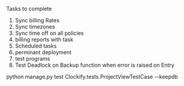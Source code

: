 Tasks to complete
1. Sync billing Rates
2. Sync timezones 
3. Sync time off on all policies 
4. billing reports with task
5. Scheduled tasks 
6. perminant deployment 
7. test programs 
8. Test Deadlock on Backup function when error is raised on Entry 



python manage.py test Clockify.tests.ProjectViewTestCase --keepdb